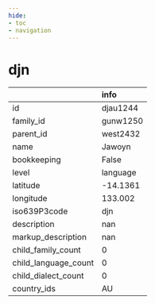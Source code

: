 ```yaml
---
hide:
- toc
- navigation
---
```

# djn
|                      | info     |
|:---------------------|:---------|
| id                   | djau1244 |
| family_id            | gunw1250 |
| parent_id            | west2432 |
| name                 | Jawoyn   |
| bookkeeping          | False    |
| level                | language |
| latitude             | -14.1361 |
| longitude            | 133.002  |
| iso639P3code         | djn      |
| description          | nan      |
| markup_description   | nan      |
| child_family_count   | 0        |
| child_language_count | 0        |
| child_dialect_count  | 0        |
| country_ids          | AU       |
